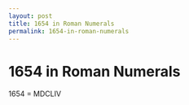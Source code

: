 ```yaml
---
layout: post
title: 1654 in Roman Numerals
permalink: 1654-in-roman-numerals
---
```


# 1654 in Roman Numerals

1654 = MDCLIV
